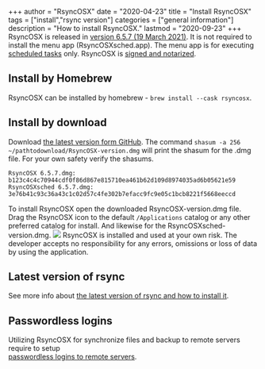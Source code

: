 +++
author = "RsyncOSX"
date = "2020-04-23"
title =  "Install RsyncOSX"
tags = ["install","rsync version"]
categories = ["general information"]
description = "How to install RsyncOSX."
lastmod = "2020-09-23"
+++
RsyncOSX is released in [version 6.5.7 (19 March 2021)](https://github.com/rsyncOSX/RsyncOSX/releases/tag/v6.5.7). It is not required to install the menu app (RsyncOSXsched.app). The menu app is for executing [scheduled tasks](/post/scheduletasks) only. RsyncOSX is [signed and notarized](/post/notarized/).

## Install by Homebrew

RsyncOSX can be installed by homebrew - `brew install --cask rsyncosx`.

## Install by download

Download [the latest version form GitHub](https://github.com/rsyncOSX/RsyncOSX/releases). The command `shasum -a 256 ~/pathtodownload/RsyncOSX-version.dmg` will print the shasum for the .dmg file. For your own safety verify the shasums.

`RsyncOSX 6.5.7.dmg: b123c4c4c70944cdf0f86d867e815710ea461b62d109d8974035ad6b05621e59`  
`RsyncOSXsched 6.5.7.dmg: 3e76b41c93c36a43c1c02d57c4fe302b7efacc9fc9e05c1bcb8221f5668eeccd`

To install RsyncOSX open the downloaded RsyncOSX-version.dmg file. Drag the RsyncOSX icon to the default `/Applications` catalog or any other preferred catalog for install. And likewise for the RsyncOSXsched-version.dmg.
![](/images/RsyncOSX/master/install/install.png)
RsyncOSX is installed and used at your own risk. The developer accepts no responsibility for any errors, omissions or loss of data by using the application.

## Latest version of rsync

See more info about [the latest version of rsync and how to install it](/post/rsync/).

## Passwordless logins

Utilizing RsyncOSX for synchronize files and backup to remote servers require to setup  
[passwordless logins to remote servers](/post/remotelogins/).
